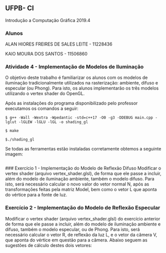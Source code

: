 ## UFPB- CI
Introdução a Computação Gráfica 2019.4

### Alunos
ALAN HIORES FREIRES DE SALES LEITE - 11228436

KAIO MOURA DOS SANTOS - 11506860

### Atividade 4 - Implementação de Modelos de Iluminação

O objetivo deste trabalho é familiarizar os alunos com os modelos de iluminação tradicionalmente
utilizados na rasterização: ambiente, difuso e especular (ou Phong). Para isto, os alunos implementarão
os três modelos utilizando o vertex shader do OpenGL.

Após as instalações do programa disponibilizado pelo professor executamos os comandos a seguir: 

````
$ g++ -Wall -Wextra -Wpedantic -std=c++17 -O0 -g3 -DDEBUG main.cpp -lglut -lGLEW -lGLU -lGL -o shading_gl
````
````
$ make
````
````
$./shading_gl

````
Se todas as ferramentas estão instaladas corretamente obtemos a seguinte imagem:


<p align="center">
  <img src=     >
<p align="center">  <p align="center">
</p> 
### Exercício 1 - Implementação do Modelo de Reflexão Difuso
Modificar o vertex shader (arquivo vertex_shader.glsl), de forma que ele passe a incluir, além do modelo de iluminação ambiente, também o modelo difuso. Para isto, será necessário calcular o novo valor do vetor normal N, após as transformações feitas pela matriz Model, bem como o vetor L que aponta do vértice para a fonte de luz. 


### Exercício 2 - Implementação do Modelo de Reflexão Especular

Modificar o vertex shader (arquivo vertex_shader.glsl) do exercício anterior de forma que ele passe
a incluir, além do modelo de iluminação ambiente e difuso, também o modelo especular, ou de Phong.
Para isto, será necessário calcular o vetor R, de reflexão da luz L, e o vetor da câmera V, que aponta
do vértice em questão para a câmera. Abaixo seguem as sugestões de cálculo destes dois vetores:
